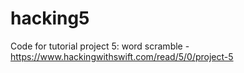 # hacking5
Code for tutorial project 5: word scramble - https://www.hackingwithswift.com/read/5/0/project-5
